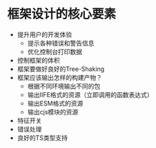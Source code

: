 # 框架设计的核心要素

- 提升用户的开发体验
  - 提示各种错误和警告信息
  - 优化控制台打印数据
- 控制框架的体积
- 框架要做好良好的Tree-Shaking
- 框架应该输出怎样的构建产物？
  - 根据不同环境输出不同的包
  - 输出IIFE格式的资源（立即调用的函数表达式）
  - 输出ESM格式的资源
  - 输出cjs模块的资源
- 特征开关
- 错误处理
- 良好的TS类型支持

